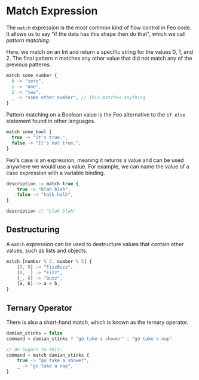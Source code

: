 # Match Expression
The `match` expression is the most common kind of flow control in Feo code.
It allows us to say "if the data has this shape then do that", which we call *pattern matching*.

Here, we match on an Int and return a specific string for the values 0, 1, and 2.
The final pattern n matches any other value that did not match any of the previous patterns.
```js
match some_number {
  0 -> "zero",
  1 -> "one",
  2 -> "two",
  _ -> "some other number", // This matches anything
}
```

Pattern matching on a Boolean value is the Feo alternative to the `if else` statement found in other languages.
```js
match some_bool {
  true -> "It's true.",
  false -> "It's not true.",
}
```

Feo's case is an expression, meaning it returns a value and can be used anywhere we would use a value.
For example, we can name the value of a case expression with a variable binding.
```js
description := match true {
    true -> "blah blah",
    false -> "halb halb",
}

description // "blah blah"
```

## Destructuring
A `match` expression can be used to destructure values that contain other values, such as lists and objects.
```js
match [number % 3, number % 5] {
    [0, 0] -> "FizzBuzz",
    [0, _] -> "Fizz",
    [_, 0] -> "Buzz",
    [a, b] -> a + b,
}
```

## Ternary Operator
There is also a short-hand match, which is known as the ternary operator.
```js
damian_stinks = false
command = damian_stinks ? "go take a shower" : "go take a nap"

// de-sugars to this:
command = match damian_stinks {
    true -> "go take a shower",
    _ -> "go take a nap",
}
```
